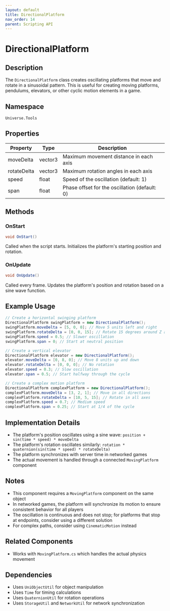 ```yaml
---
layout: default
title: DirectionalPlatform
nav_order: 14
parent: Scripting API
---
```

# DirectionalPlatform

## Description
The `DirectionalPlatform` class creates oscillating platforms that move and rotate in a sinusoidal pattern. This is useful for creating moving platforms, pendulums, elevators, or other cyclic motion elements in a game.

## Namespace
`Universe.Tools`

## Properties
| Property    | Type    | Description                                   |
|-------------|---------|-----------------------------------------------|
| moveDelta   | vector3 | Maximum movement distance in each axis        |
| rotateDelta | vector3 | Maximum rotation angles in each axis          |
| speed       | float   | Speed of the oscillation (default: 1)         |
| span        | float   | Phase offset for the oscillation (default: 0) |

## Methods

### OnStart
```csharp
void OnStart()
```
Called when the script starts. Initializes the platform's starting position and rotation.

### OnUpdate
```csharp
void OnUpdate()
```
Called every frame. Updates the platform's position and rotation based on a sine wave function.

## Example Usage
```csharp
// Create a horizontal swinging platform
DirectionalPlatform swingPlatform = new DirectionalPlatform();
swingPlatform.moveDelta = [5, 0, 0]; // Move 5 units left and right
swingPlatform.rotateDelta = [0, 0, 15]; // Rotate 15 degrees around Z axis
swingPlatform.speed = 0.5; // Slower oscillation
swingPlatform.span = 0; // Start at neutral position

// Create a vertical elevator
DirectionalPlatform elevator = new DirectionalPlatform();
elevator.moveDelta = [0, 8, 0]; // Move 8 units up and down
elevator.rotateDelta = [0, 0, 0]; // No rotation
elevator.speed = 0.3; // Slow oscillation
elevator.span = 0.5; // Start halfway through the cycle

// Create a complex motion platform
DirectionalPlatform complexPlatform = new DirectionalPlatform();
complexPlatform.moveDelta = [3, 2, 1]; // Move in all directions
complexPlatform.rotateDelta = [10, 5, 15]; // Rotate in all axes
complexPlatform.speed = 0.7; // Medium speed
complexPlatform.span = 0.25; // Start at 1/4 of the cycle
```

## Implementation Details
- The platform's position oscillates using a sine wave: `position + sin(time * speed) * moveDelta`
- The platform's rotation oscillates similarly: `rotation * quaternion(sin(time * speed) * rotateDelta)`
- The platform synchronizes with server time in networked games
- The actual movement is handled through a connected `MovingPlatform` component

## Notes
- This component requires a `MovingPlatform` component on the same object
- In networked games, the platform will synchronize its motion to ensure consistent behavior for all players
- The oscillation is continuous and does not stop; for platforms that stop at endpoints, consider using a different solution
- For complex paths, consider using `CinematicMotion` instead

## Related Components
- Works with `MovingPlatform.cs` which handles the actual physics movement

## Dependencies
- Uses `UniObjectUtil` for object manipulation
- Uses `Time` for timing calculations
- Uses `QuaternionUtil` for rotation operations
- Uses `StorageUtil` and `NetworkUtil` for network synchronization
